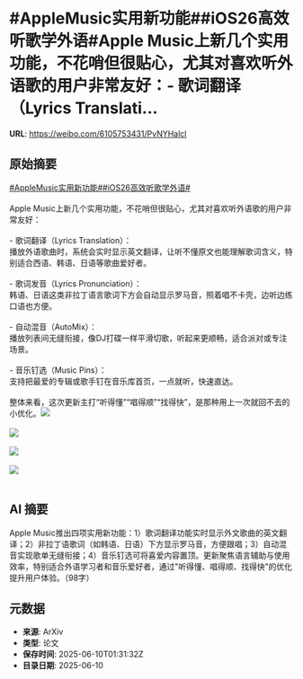 # #AppleMusic实用新功能##iOS26高效听歌学外语#Apple Music上新几个实用功能，不花哨但很贴心，尤其对喜欢听外语歌的用户非常友好：- 歌词翻译（Lyrics Translati...

**URL**: https://weibo.com/6105753431/PvNYHalcl

## 原始摘要

<a href="https://m.weibo.cn/search?containerid=231522type%3D1%26t%3D10%26q%3D%23AppleMusic%E5%AE%9E%E7%94%A8%E6%96%B0%E5%8A%9F%E8%83%BD%23&amp;extparam=%23AppleMusic%E5%AE%9E%E7%94%A8%E6%96%B0%E5%8A%9F%E8%83%BD%23" data-hide=""><span class="surl-text">#AppleMusic实用新功能#</span></a><a href="https://m.weibo.cn/search?containerid=231522type%3D1%26t%3D10%26q%3D%23iOS26%E9%AB%98%E6%95%88%E5%90%AC%E6%AD%8C%E5%AD%A6%E5%A4%96%E8%AF%AD%23&amp;extparam=%23iOS26%E9%AB%98%E6%95%88%E5%90%AC%E6%AD%8C%E5%AD%A6%E5%A4%96%E8%AF%AD%23" data-hide=""><span class="surl-text">#iOS26高效听歌学外语#</span></a><br><br>Apple Music上新几个实用功能，不花哨但很贴心，尤其对喜欢听外语歌的用户非常友好：<br><br>- 歌词翻译（Lyrics Translation）：  <br>    播放外语歌曲时，系统会实时显示英文翻译，让听不懂原文也能理解歌词含义，特别适合西语、韩语、日语等歌曲爱好者。<br>    <br>- 歌词发音（Lyrics Pronunciation）：  <br>    韩语、日语这类非拉丁语言歌词下方会自动显示罗马音，照着唱不卡壳，边听边练口语也方便。<br>    <br>- 自动混音（AutoMix）：  <br>    播放列表间无缝衔接，像DJ打碟一样平滑切歌，听起来更顺畅，适合派对或专注场景。<br>    <br>- 音乐钉选（Music Pins）：  <br>    支持把最爱的专辑或歌手钉在音乐库首页，一点就听，快速直达。<br>    <br>整体来看，这次更新主打“听得懂”“唱得顺”“找得快”，是那种用上一次就回不去的小优化。<img style="" src="https://tvax1.sinaimg.cn/large/006Fd7o3ly1i29lt3ffsej30a005nmxx.jpg" referrerpolicy="no-referrer"><br><br><img style="" src="https://tvax1.sinaimg.cn/large/006Fd7o3ly1i29ltbcpszj30p00e2n05.jpg" referrerpolicy="no-referrer"><br><br><img style="" src="https://tvax3.sinaimg.cn/large/006Fd7o3ly1i29ltcufx1j30p00e277a.jpg" referrerpolicy="no-referrer"><br><br><img style="" src="https://tvax4.sinaimg.cn/large/006Fd7o3ly1i29lt4x6kgj30a005nmy1.jpg" referrerpolicy="no-referrer"><br><br>

## AI 摘要

Apple Music推出四项实用新功能：1）歌词翻译功能实时显示外文歌曲的英文翻译；2）非拉丁语歌词（如韩语、日语）下方显示罗马音，方便跟唱；3）自动混音实现歌单无缝衔接；4）音乐钉选可将喜爱内容置顶。更新聚焦语言辅助与使用效率，特别适合外语学习者和音乐爱好者，通过"听得懂、唱得顺、找得快"的优化提升用户体验。（98字）

## 元数据

- **来源**: ArXiv
- **类型**: 论文
- **保存时间**: 2025-06-10T01:31:32Z
- **目录日期**: 2025-06-10
